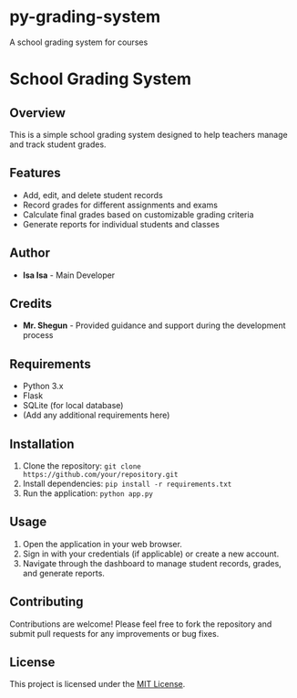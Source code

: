 # py-grading-system
A school grading system for courses
# School Grading System

## Overview
This is a simple school grading system designed to help teachers manage and track student grades.

## Features
- Add, edit, and delete student records
- Record grades for different assignments and exams
- Calculate final grades based on customizable grading criteria
- Generate reports for individual students and classes

## Author
- **Isa Isa** - Main Developer

## Credits
- **Mr. Shegun** - Provided guidance and support during the development process

## Requirements
- Python 3.x
- Flask
- SQLite (for local database)
- (Add any additional requirements here)

## Installation
1. Clone the repository: `git clone https://github.com/your/repository.git`
2. Install dependencies: `pip install -r requirements.txt`
3. Run the application: `python app.py`

## Usage
1. Open the application in your web browser.
2. Sign in with your credentials (if applicable) or create a new account.
3. Navigate through the dashboard to manage student records, grades, and generate reports.

## Contributing
Contributions are welcome! Please feel free to fork the repository and submit pull requests for any improvements or bug fixes.

## License
This project is licensed under the [MIT License](LICENSE).
